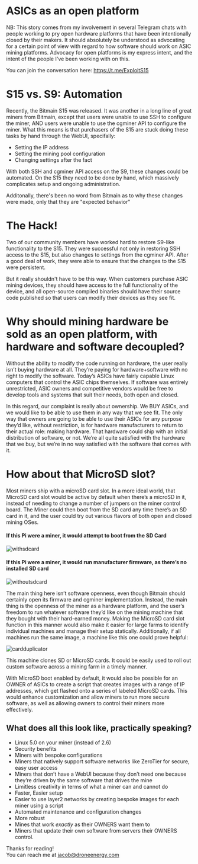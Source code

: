# ASICs as an open platform

NB:  This story comes from my involvement in several Telegram chats with people working to pry open hardware platforms that have been intentionally closed by their makers.  It should absolutely be understood as advocating for a certain point of view with regard to how software should work on ASIC mining platforms.  Advocacy for open platforms is my express intent, and the intent of the people I've been working with on this.  

You can join the conversation here:  https://t.me/ExploitS15

# S15 vs. S9: Automation

Recently, the Bitmain S15 was released.  It was another in a long line of great miners from Bitmain, except that users were unable to use SSH to configure the miner, AND users were unable to use the cgminer API to configure the miner.  What this means is that purchasers of the S15 are stuck doing these tasks by hand through the WebUI, specifally:

* Setting the IP address
* Setting the mining pool configuration
* Changing settings after the fact

With both SSH and cgminer API access on the S9, these changes could be automated.  On the S15 they need to be done by hand, which massively complicates setup and ongoing administration.    

Additonally, there's been no word from Bitmain as to why these changes were made, only that they are "expected behavior"

# The Hack!

Two of our community members have worked hard to restore S9-like functionality to the S15.  They were successful not only in restoring SSH access to the S15, but also changes to settings from the cgminer API.  After a good deal of work, they were able to ensure that the changes to the S15 were persistent.  

But it really shouldn't have to be this way.  When customers purchase ASIC mining devices, they should have access to the full functionality of the device, and all open-source compiled binaries should have their source code published so that users can modify their devices as they see fit.   


# Why should mining hardware be sold as an open platform, with hardware and software decoupled?

Without the ability to modify the code running on hardware, the user really isn’t buying hardware at all.  They’re paying for hardware+software with no right to modify the software.  Today’s ASICs have fairly capable Linux computers that control the ASIC chips themselves.  If software was entirely unrestricted, ASIC owners and competitive vendors would be free to develop tools and systems that suit their needs, both open and closed.  

In this regard, our complaint is really about ownership.  We BUY ASICs, and we would like to be able to use them in any way that we see fit.  The only way that owners are going to be able to use their ASICs for any purpose they’d like, without restriction, is for hardware manufacturers to return to their actual role: making hardware.  That hardware could ship with an initial distribution of software, or not.  We’re all quite satisfied with the hardware that we buy, but we’re in no way satisfied with the software that comes with it.  

# How about that MicroSD slot?

Most miners ship with a microSD card slot.  In a more ideal world, that MicroSD card slot would be active by default when there’s a microSD in it, instead of needing to change a number of jumpers on the miner control board.  The Miner could then boot from the SD card any time there’s an SD card in it, and the user could try out various flavors of both open and closed mining OSes.  


#### If this Pi were a miner, it would attempt to boot from the SD Card
![withsdcard](withsdcard.png)


#### If this Pi were a miner, it would run manufacturer firmware, as there’s no installed SD card
![withoutsdcard](withoutsdcard.png)


The main thing here isn’t software openness, even though Bitmain should certainly open its firmware and cgminer implementation.  Instead, the main thing is the openness of the miner as a hardware platform, and the user’s freedom to run whatever software they’d like on the mining machine that they bought with their hard-earned money.  Making the MicroSD card slot function in this manner would also make it easier for large farms to identify individual machines and manage their setup statically.  Additionally, if all machines run the same image, a machine like this one could prove helpful:

![cardduplicator](cardduplicator.png)

This machine clones SD or MicroSD cards.  It could be easily used to roll out custom software across a mining farm in a timely manner.  

With MicroSD boot enabled by default, it would also be possible for an OWNER of ASICs to create a script that creates images with a range of IP addresses, which get flashed onto a series of labeled MicroSD cards.  This would enhance customization and allow miners to run more secure software, as well as allowing owners to control their miners more effectively.  

## What does all this look like, practically speaking?

* Linux 5.0 on your miner (instead of 2.6)
* Security benefits
* Miners with bespoke configurations
* Miners that natively support software networks like ZeroTier for secure, easy user access
* Miners that don’t have a WebUI because they don’t need one because they’re driven by the same software that drives the mine
* Limitless creativity in terms of what a miner can and cannot do
* Faster, Easier setup
* Easier to use layer2 networks by creating bespoke images for each miner using a script
* Automated maintenance and configuration changes
* More robust 
* Mines that work *exactly* as their OWNERS want them to
* Miners that update their own software from servers their OWNERS control.


Thanks for reading!  
You can reach me at jacob@droneenergy.com 

